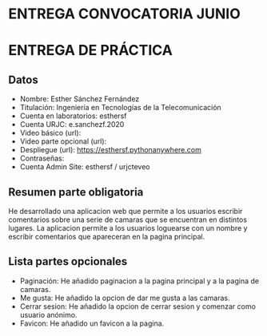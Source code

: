 # ENTREGA CONVOCATORIA JUNIO

# ENTREGA DE PRÁCTICA

## Datos

* Nombre: Esther Sánchez Fernández
* Titulación: Ingeniería en Tecnologías de la Telecomunicación
* Cuenta en laboratorios: esthersf
* Cuenta URJC: e.sanchezf.2020
* Video básico (url): 
* Video parte opcional (url): 
* Despliegue (url): https://esthersf.pythonanywhere.com 
* Contraseñas:
* Cuenta Admin Site: esthersf / urjcteveo

## Resumen parte obligatoria
He desarrollado una aplicacion web que permite a los usuarios escribir comentarios sobre una serie de camaras 
que se encuentran en distintos lugares. La aplicacion permite a los usuarios loguearse con un nombre y escribir
comentarios que apareceran en la pagina principal.

## Lista partes opcionales
* Paginación: He añadido paginacion a la pagina principal y a la pagina de camaras.
* Me gusta: He añadido la opcion de dar me gusta a las camaras.
* Cerrar sesion: He añadido la opcion de cerrar sesion y comenzar como usuario anónimo.
* Favicon: He añadido un favicon a la pagina.